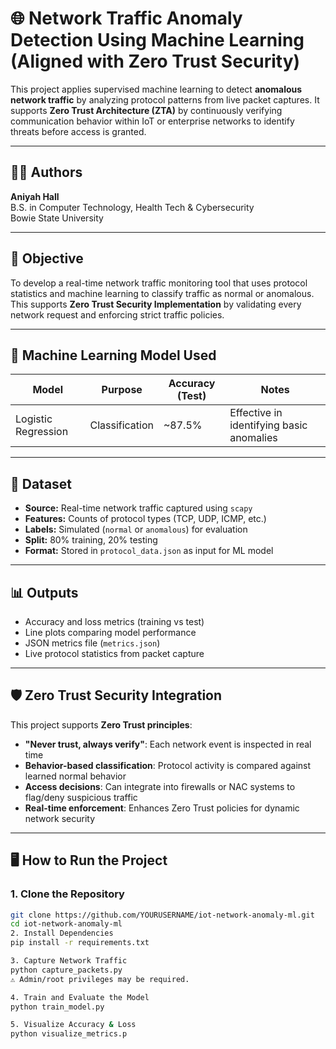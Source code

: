 # 🌐 Network Traffic Anomaly Detection Using Machine Learning (Aligned with Zero Trust Security)

This project applies supervised machine learning to detect **anomalous network traffic** by analyzing protocol patterns from live packet captures. It supports **Zero Trust Architecture (ZTA)** by continuously verifying communication behavior within IoT or enterprise networks to identify threats before access is granted.

---

## 👩‍💻 Authors

**Aniyah Hall**  
B.S. in Computer Technology, Health Tech & Cybersecurity  
Bowie State University 

---

## 🎯 Objective

To develop a real-time network traffic monitoring tool that uses protocol statistics and machine learning to classify traffic as normal or anomalous. This supports **Zero Trust Security Implementation** by validating every network request and enforcing strict traffic policies.

---

## 🧠 Machine Learning Model Used

| Model               | Purpose         | Accuracy (Test) | Notes                                       |
|---------------------|------------------|------------------|----------------------------------------------|
| Logistic Regression | Classification   | ~87.5%           | Effective in identifying basic anomalies     |

---

## 🧪 Dataset

- **Source:** Real-time network traffic captured using `scapy`
- **Features:** Counts of protocol types (TCP, UDP, ICMP, etc.)
- **Labels:** Simulated (`normal` or `anomalous`) for evaluation
- **Split:** 80% training, 20% testing
- **Format:** Stored in `protocol_data.json` as input for ML model

---

## 📊 Outputs

- Accuracy and loss metrics (training vs test)
- Line plots comparing model performance
- JSON metrics file (`metrics.json`)
- Live protocol statistics from packet capture

---

## 🛡️ Zero Trust Security Integration

This project supports **Zero Trust principles**:

- **"Never trust, always verify"**: Each network event is inspected in real time
- **Behavior-based classification**: Protocol activity is compared against learned normal behavior
- **Access decisions**: Can integrate into firewalls or NAC systems to flag/deny suspicious traffic
- **Real-time enforcement**: Enhances Zero Trust policies for dynamic network security

---

## 🖥️ How to Run the Project

### 1. Clone the Repository

```bash
git clone https://github.com/YOURUSERNAME/iot-network-anomaly-ml.git
cd iot-network-anomaly-ml
2. Install Dependencies
pip install -r requirements.txt

3. Capture Network Traffic
python capture_packets.py
⚠️ Admin/root privileges may be required.

4. Train and Evaluate the Model
python train_model.py

5. Visualize Accuracy & Loss
python visualize_metrics.p
